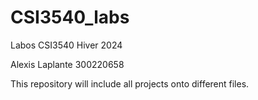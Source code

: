 # CSI3540_labs
Labos CSI3540 Hiver 2024

Alexis Laplante
300220658

This repository will include all projects onto different files.

